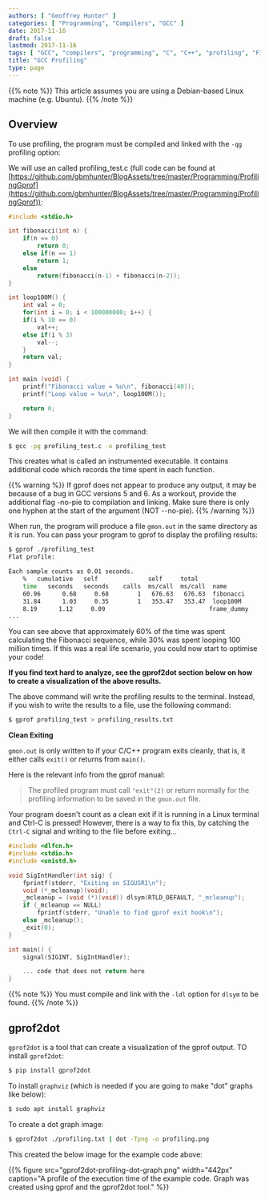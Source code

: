 ```yaml
---
authors: [ "Geoffrey Hunter" ]
categories: [ "Programming", "Compilers", "GCC" ]
date: 2017-11-16
draft: false
lastmod: 2017-11-16
tags: [ "GCC", "compilers", "programming", "C", "C++", "profiling", "Fibonacci", "gprof", "gprof2dot", "graphviz" ]
title: "GCC Profiling"
type: page
---
```


{{% note %}}
This article assumes you are using a Debian-based Linux machine (e.g. Ubuntu).
{{% /note %}}

## Overview

To use profiling, the program must be compiled and linked with the `-qg` profiling option:

We will use an called profiling_test.c (full code can be found at [https://github.com/gbmhunter/BlogAssets/tree/master/Programming/ProfilingGprof](https://github.com/gbmhunter/BlogAssets/tree/master/Programming/ProfilingGprof)):

```c
#include <stdio.h>

int fibonacci(int n) {
    if(n == 0)
        return 0;
    else if(n == 1)
        return 1;
    else
        return(fibonacci(n-1) + fibonacci(n-2));
} 

int loop100M() {
    int val = 0;
    for(int i = 0; i < 100000000; i++) {
    if(i % 10 == 0)
        val++;
    else if(i % 3)
        val--;
    }
    return val;
}

int main (void) {  
    printf("Fibonacci value = %u\n", fibonacci(40));          
    printf("Loop value = %u\n", loop100M());

    return 0;
}
```

We will then compile it with the command:

```sh    
$ gcc -pg profiling_test.c -o profiling_test
```

This creates what is called an instrumented executable. It contains additional code which records the time spent in each function.

{{% warning %}}
If gprof does not appear to produce any output, it may be because of a bug in GCC versions 5 and 6. As a workout, provide the additional flag -no-pie to compilation and linking. Make sure there is only one hyphen at the start of the argument (NOT --no-pie).
{{% /warning %}}

When run, the program will produce a file `gmon.out` in the same directory as it is run. You can pass your program to gprof to display the profiling results:

```sh    
$ gprof ./profiling_test
Flat profile:

Each sample counts as 0.01 seconds.
    %   cumulative   self              self     total           
    time   seconds   seconds    calls  ms/call  ms/call  name    
    60.96      0.68     0.68        1   676.63   676.63  fibonacci
    31.84      1.03     0.35        1   353.47   353.47  loop100M
    8.19      1.12     0.09                             frame_dummy
...
```

You can see above that approximately 60% of the time was spent calculating the Fibonacci sequence, while 30% was spent looping 100 million times. If this was a real life scenario, you could now start to optimise your code!

**If you find text hard to analyze, see the gprof2dot section below on how to create a visualization of the above results.**

The above command will write the profiling results to the terminal. Instead, if you wish to write the results to a file, use the following command:

```sh    
$ gprof profiling_test > profiling_results.txt
```

**Clean Exiting**

`gmon.out` is only written to if your C/C++ program exits cleanly, that is, it either calls `exit()` or returns from `main()`.

Here is the relevant info from the gprof manual:

> The profiled program must call `"exit"(2)` or return normally for the profiling information to be saved in the `gmon.out` file.

Your program doesn't count as a clean exit if it is running in a Linux terminal and Ctrl-C is pressed! However, there is a way to fix this, by catching the `Ctrl-C` signal and writing to the file before exiting...

```c
#include <dlfcn.h>
#include <stdio.h>
#include <unistd.h>

void SigIntHandler(int sig) {
    fprintf(stderr, "Exiting on SIGUSR1\n");
    void (*_mcleanup)(void);
    _mcleanup = (void (*)(void)) dlsym(RTLD_DEFAULT, "_mcleanup");
    if (_mcleanup == NULL)
        fprintf(stderr, "Unable to find gprof exit hook\n");
    else _mcleanup();
    _exit(0);
}

int main() {
    signal(SIGINT, SigIntHandler);

    ... code that does not return here
}
```

{{% note %}}
You must compile and link with the `-ldl` option for `dlsym` to be found.
{{% /note %}}

## gprof2dot

`gprof2dot` is a tool that can create a visualization of the gprof output. TO install `gprof2dot`:

```sh    
$ pip install gprof2dot
```

To install `graphviz` (which is needed if you are going to make "dot" graphs like below):

```sh    
$ sudo apt install graphviz
```

To create a dot graph image:

```sh    
$ gprof2dot ./profiling.txt | dot -Tpng -o profiling.png
```

This created the below image for the example code above:

{{% figure src="gprof2dot-profiling-dot-graph.png" width="442px" caption="A profile of the execution time of the example code. Graph was created using gprof and the gprof2dot tool."  %}}
